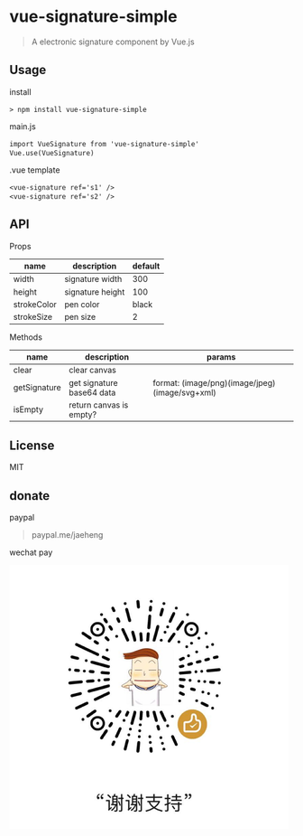 # vue-signature-simple

> A electronic signature component by Vue.js

## Usage
install
```
> npm install vue-signature-simple
```

main.js
```
import VueSignature from 'vue-signature-simple'
Vue.use(VueSignature)
```

.vue template
```
<vue-signature ref='s1' />
<vue-signature ref='s2' />
```

## API

Props

|  name   | description  | default |
|  ----  | ----  | ---- |
| width  | signature width | 300 | 
| height  | signature height | 100 |
| strokeColor  | pen color | black |
| strokeSize  | pen size | 2 |

Methods

|  name   | description  | params |
|  ----  | ----  | ---- |
| clear  | clear canvas |  | 
| getSignature  | get signature base64 data | format: (image/png)(image/jpeg)(image/svg+xml) |
| isEmpty  | return canvas is empty? |  |

## License

MIT

## donate

paypal

> paypal.me/jaeheng

wechat pay

![wechat](./public/wechat-pay.png)
